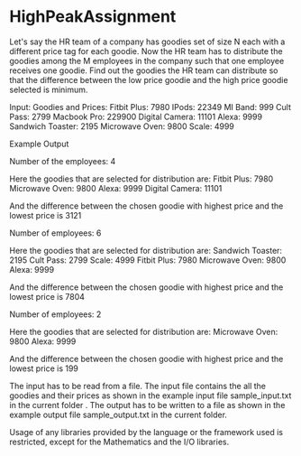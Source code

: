 # HighPeakAssignment

Let's say the HR team of a company has goodies set of size N each with a different price tag for each goodie. Now the HR team has to distribute the goodies among the M employees in the company such that one employee receives one goodie. Find out the goodies the HR team can distribute so that the difference between the low price goodie and the high price goodie selected is minimum.

Input:
Goodies and Prices:
Fitbit Plus: 7980
IPods: 22349
MI Band: 999
Cult Pass: 2799
Macbook Pro: 229900
Digital Camera: 11101
Alexa: 9999
Sandwich Toaster: 2195
Microwave Oven: 9800
Scale: 4999

Example Output

Number of the employees: 4

Here the goodies that are selected for distribution are:
Fitbit Plus: 7980
Microwave Oven: 9800
Alexa: 9999
Digital Camera: 11101

And the difference between the chosen goodie with highest price and the lowest price is 3121


Number of employees: 6

Here the goodies that are selected for distribution are:
Sandwich Toaster: 2195
Cult Pass: 2799
Scale: 4999
Fitbit Plus: 7980
Microwave Oven: 9800
Alexa: 9999

And the difference between the chosen goodie with highest price and the lowest price is 7804


Number of employees: 2

Here the goodies that are selected for distribution are:
Microwave Oven: 9800
Alexa: 9999

And the difference between the chosen goodie with highest price and the lowest price is 199


The input has to be read from a file. The input file contains the all the goodies and their prices as shown in the example input file sample_input.txt in the current folder . 
The output has to be written to a file as shown in the example output file sample_output.txt in the current folder.

Usage of any libraries provided by the language or the framework used is restricted, except for the Mathematics and the I/O libraries.
